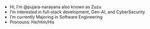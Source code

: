 - Hi, I’m @pujara-narayana also known as Zuzu
- I’m interested in full-stack development, Gen-AI, and CyberSecurity 
- I’m currently Majoring in Software Engineering
- Pronouns: He/Him/His


<!---
pujara-narayana/pujara-narayana is a ✨ special ✨ repository because its `README.md` (this file) appears on your GitHub profile.
You can click the Preview link to take a look at your changes.
--->
